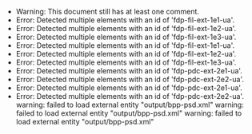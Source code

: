 * Warning: This document still has at least one comment.
* Error: Detected multiple elements with an id of 'fdp-fil-ext-1e1-ua'.
* Error: Detected multiple elements with an id of 'fdp-fil-ext-1e2-ua'.
* Error: Detected multiple elements with an id of 'fdp-fil-ext-1e3-ua'.
* Error: Detected multiple elements with an id of 'fdp-fil-ext-1e1-ua'.
* Error: Detected multiple elements with an id of 'fdp-fil-ext-1e2-ua'.
* Error: Detected multiple elements with an id of 'fdp-fil-ext-1e3-ua'.
* Error: Detected multiple elements with an id of 'fdp-pdc-ext-2e1-ua'.
* Error: Detected multiple elements with an id of 'fdp-pdc-ext-2e2-ua'.
* Error: Detected multiple elements with an id of 'fdp-pdc-ext-2e1-ua'.
* Error: Detected multiple elements with an id of 'fdp-pdc-ext-2e2-ua'.
warning: failed to load external entity "output/bpp-psd.xml"
warning: failed to load external entity "output/bpp-psd.xml"
warning: failed to load external entity "output/bpp-psd.xml"
